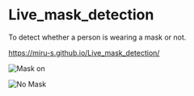 # Live_mask_detection
To detect whether a person is wearing a mask or not.

 https://miru-s.github.io/Live_mask_detection/
 
 
 ![Mask on](https://user-images.githubusercontent.com/78691192/126266287-9f9ef180-63c6-4b61-9843-311c848ecf55.jpeg)



![No Mask](https://user-images.githubusercontent.com/78691192/126266320-6f57b302-2604-4145-9cfd-d95ca2b227ae.jpeg)

